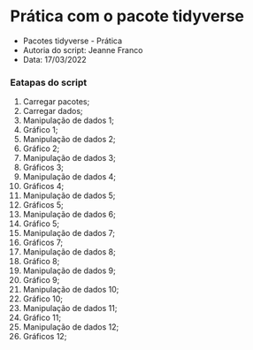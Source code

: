 # Prática com o pacote tidyverse

- Pacotes tidyverse - Prática
- Autoria do script: Jeanne Franco
- Data: 17/03/2022

### Eatapas do script

1. Carregar pacotes;
2. Carregar dados;
3. Manipulação de dados 1;
4. Gráfico 1;
5. Manipulação de dados 2;
6. Gráfico 2;
7. Manipulação de dados 3;
8. Gráficos 3;
9. Manipulação de dados 4;
10. Gráficos 4;
11. Manipulação de dados 5;
12. Gráficos 5;
13. Manipulação de dados 6;
14. Gráfico 5;
15. Manipulação de dados 7;
16. Gráficos 7;
17. Manipulação de dados 8;
18. Gráfico 8;
19. Manipulação de dados 9;
20. Gráfico 9;
21. Manipulação de dados 10;
22. Gráfico 10;
23. Manipulação de dados 11;
24. Gráfico 11;
25. Manipulação de dados 12;
26. Gráficos 12;
